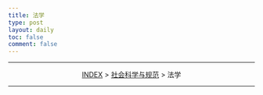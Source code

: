 ```yaml
---
title: 法学
type: post
layout: daily
toc: false
comment: false
---
```

---
<span><center>[INDEX](/gknows/index) > [社会科学与规范](/gknows/社会科学与规范) > 法学</center></span>

---
